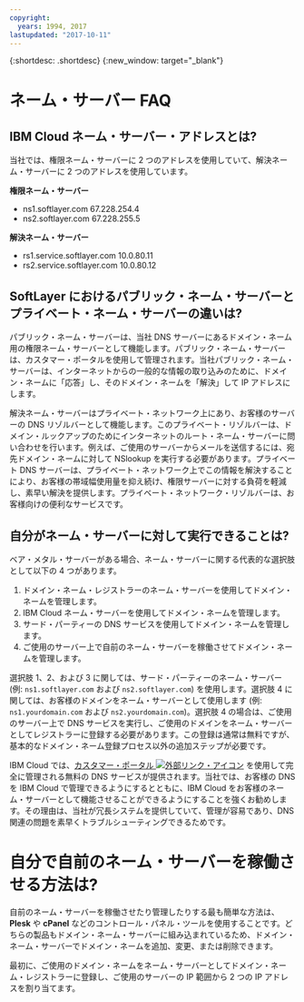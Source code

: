 ```yaml
---
copyright:
  years: 1994, 2017
lastupdated: "2017-10-11"
---
```


{:shortdesc: .shortdesc}
{:new_window: target="_blank"}

# ネーム・サーバー FAQ

## IBM Cloud ネーム・サーバー・アドレスとは?

当社では、権限ネーム・サーバーに 2 つのアドレスを使用していて、解決ネーム・サーバーに 2 つのアドレスを使用しています。

**権限ネーム・サーバー**

* ns1.softlayer.com 67.228.254.4
* ns2.softlayer.com 67.228.255.5

**解決ネーム・サーバー**

* rs1.service.softlayer.com 10.0.80.11
* rs2.service.softlayer.com 10.0.80.12

<a name="27"></a>
## SoftLayer におけるパブリック・ネーム・サーバーとプライベート・ネーム・サーバーの違いは?

パブリック・ネーム・サーバーは、当社 DNS サーバーにあるドメイン・ネーム用の権限ネーム・サーバーとして機能します。パブリック・ネーム・サーバーは、カスタマー・ポータルを使用して管理されます。当社パブリック・ネーム・サーバーは、インターネットからの一般的な情報の取り込みのために、ドメイン・ネームに「応答」し、そのドメイン・ネームを「解決」して IP アドレスにします。

解決ネーム・サーバーはプライベート・ネットワーク上にあり、お客様のサーバーの DNS リゾルバーとして機能します。このプライベート・リゾルバーは、ドメイン・ルックアップのためにインターネットのルート・ネーム・サーバーに問い合わせを行います。例えば、ご使用のサーバーからメールを送信するには、宛先ドメイン・ネームに対して NSlookup を実行する必要があります。プライベート DNS サーバーは、プライベート・ネットワーク上でこの情報を解決することにより、お客様の帯域幅使用量を抑え続け、権限サーバーに対する負荷を軽減し、素早い解決を提供します。プライベート・ネットワーク・リゾルバーは、お客様向けの便利なサービスです。

<a name="28"></a>
## 自分がネーム・サーバーに対して実行できることは?

ベア・メタル・サーバーがある場合、ネーム・サーバーに関する代表的な選択肢として以下の 4 つがあります。

1. ドメイン・ネーム・レジストラーのネーム・サーバーを使用してドメイン・ネームを管理します。
2. IBM Cloud ネーム・サーバーを使用してドメイン・ネームを管理します。
3. サード・パーティーの DNS サービスを使用してドメイン・ネームを管理します。
4. ご使用のサーバー上で自前のネーム・サーバーを稼働させてドメイン・ネームを管理します。

選択肢 1、2、および 3 に関しては、サード・パーティーのネーム・サーバー (例: `ns1.softlayer.com` および `ns2.softlayer.com`) を使用します。選択肢 4 に関しては、お客様のドメインをネーム・サーバーとして使用します (例: `ns1.yourdomain.com` および `ns2.yourdomain.com`)。選択肢 4 の場合は、ご使用のサーバー上で DNS サービスを実行し、ご使用のドメインをネーム・サーバーとしてレジストラーに登録する必要があります。この登録は通常は無料ですが、基本的なドメイン・ネーム登録プロセス以外の追加ステップが必要です。

IBM Cloud では、[カスタマー・ポータル ![外部リンク・アイコン](../../icons/launch-glyph.svg "外部リンク・アイコン")](https://control.softlayer.com/) を使用して完全に管理される無料の DNS サービスが提供されます。当社では、お客様の DNS を IBM Cloud で管理できるようにするとともに、IBM Cloud をお客様のネーム・サーバーとして機能させることができるようにすることを強くお勧めします。その理由は、当社が冗長システムを提供していて、管理が容易であり、DNS 関連の問題を素早くトラブルシューティングできるためです。


# 自分で自前のネーム・サーバーを稼働させる方法は?

自前のネーム・サーバーを稼働させたり管理したりする最も簡単な方法は、**Plesk** や **cPanel** などのコントロール・パネル・ツールを使用することです。どちらの製品もドメイン・ネーム・サーバーに組み込まれているため、ドメイン・ネーム・サーバーでドメイン・ネームを追加、変更、または削除できます。

最初に、ご使用のドメイン・ネームをネーム・サーバーとしてドメイン・ネーム・レジストラーに登録し、ご使用のサーバーの IP 範囲から 2 つの IP アドレスを割り当てます。
